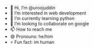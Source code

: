 - 👋 Hi, I’m @uroojuddin
- 👀 I’m interested in web development
- 🌱 I’m currently learning python 
- 💞️ I’m looking to collaborate on google 
- 📫 How to reach me 
- 😄 Pronouns: he/him
- ⚡ Fun fact: im human

<!---
uroojuddin/uroojuddin is a ✨ special ✨ repository because its `README.md` (this file) appears on your GitHub profile.
You can click the Preview link to take a look at your changes.
--->
